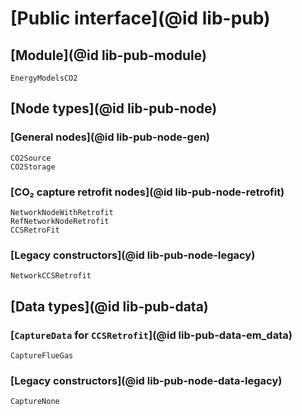 # [Public interface](@id lib-pub)

## [Module](@id lib-pub-module)

```@docs
EnergyModelsCO2
```

## [Node types](@id lib-pub-node)

### [General nodes](@id lib-pub-node-gen)

```@docs
CO2Source
CO2Storage
```

### [CO₂ capture retrofit nodes](@id lib-pub-node-retrofit)

```@docs
NetworkNodeWithRetrofit
RefNetworkNodeRetrofit
CCSRetroFit
```

### [Legacy constructors](@id lib-pub-node-legacy)

```@docs
NetworkCCSRetrofit
```

## [Data types](@id lib-pub-data)

### [`CaptureData` for `CCSRetrofit`](@id lib-pub-data-em_data)

```@docs
CaptureFlueGas
```

### [Legacy constructors](@id lib-pub-node-data-legacy)

```@docs
CaptureNone
```
